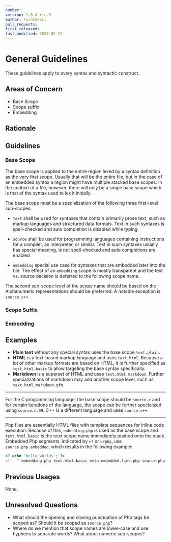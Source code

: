 ```yaml
---
number:
version: 1.0.0-rfc.0
author: FichteFoll
pull_requests:
first_released:
last_modified: 2020-02-12
---
```


# General Guidelines

These guidelines apply to every syntax
and syntactic construct.


## Areas of Concern

- Base Scope
- Scope suffix
- Embedding


## Rationale

<!-- TODO Do we need a rationale? For this document in particular or all? -->


## Guidelines

### Base Scope

The base scope is applied to the entire region
lexed by a syntax definition as the very first scope.
Usually that will be the entire file,
but in the case of an embedded syntax
a region might have multiple stacked base scopes.
In the context of a file, however,
there will only be a single base scope
which is that of the syntax used to lex it initially.

The base scope must be a specialization
of the following three first-level sub-scopes:

- `text` shall be used
  for syntaxes that contain primarily prose text,
  such as markup languages
  and structured data formats.
  Text in such syntaxes is spell-checked
  and auto completion is disabled while typing.

- `source` shall be used
  for programming languages containing
  instructions for a compiler, an interpreter, or similar.
  Text in such syntaxes usually has special meaning,
  is not spell-checked and auto completions are enabled

- `embedding` special use case for syntaxes
   that are embedded later into the file.
   The effect of an `embedding` scope is mostly transparent
   and the text vs. source decision
   is deferred to the following scope name.

The second sub-scope level of the scope name
should be based on the
Alphanumeric representations should be preferred.
A notable exception is `source.c++`.

### Scope Suffix

<!-- TODO -->

### Embedding

<!-- TODO -->


## Examples

- **Plain text** without any special syntax uses the base scope `text.plain`.
- **HTML** is a text-based markup language and uses `text.html`.
  Because a lot of other markup formats are based on HTML,
  it is further specified as `text.html.basic`
  to allow targeting the base syntax specifically.
- **Markdown** is a superset of HTML and uses `text.html.markdown`.
  Further specializations of markdown may add another scope level,
  such as `text.html.markdown.gfm`.

---

For the C programming language, the base scope should be `source.c` and for certain iterations of the language, the scope can be further specialized using `source.c.99`.
C++ is a different language and uses `source.c++`.

---

Php files are essentially HTML files
with template sequences for inline code execution.
Because of this,
`embedding.php` is used as the base scope
and `text.html.basic` is the next scope name
immediately pushed onto the stack.
Embedded Php segments,
indicated by `<?` or `<?php`,
use `source.php.embedded`,
which results in the following example:

```php
<? echo 'hello worlds'; ?>
<!-- ^ embedding.php text.html.basic meta.embedded.line.php source.php.embedded … -->
```


## Previous Usages

None.


## Unresolved Questions

- What should the opening and closing punctuation of Php tags be scoped as?
  Should it be scoped as `source.php`?
- Where do we mention that scope names are lower-case
  and use hyphens to separate words?
  What about numeric sub-scopes?
